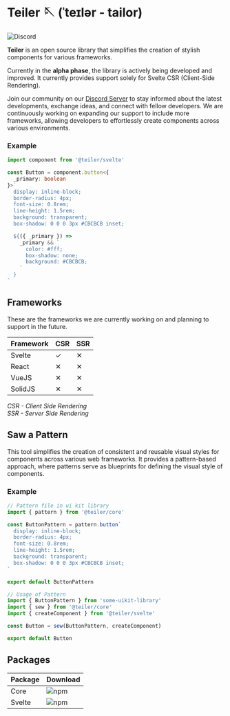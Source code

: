 # Teiler 🪡 (ˈteɪlər - tailor)

![Discord](https://img.shields.io/discord/1125416414069661698?logo=discord&link=https%3A%2F%2Fdiscord.gg%2FJ6Sv9sQ64t)

**Teiler** is an open source library that simplifies the creation of stylish components for various frameworks.

Currently in the **alpha phase**, the library is actively being developed and improved. It currently provides support solely for Svelte CSR (Client-Side Rendering).

Join our community on our [Discord Server](https://discord.gg/J6Sv9sQ64t) to stay informed about the latest developments, exchange ideas, and connect with fellow developers. We are continuously working on expanding our support to include more frameworks, allowing developers to effortlessly create components across various environments. 

### Example

```typescript
import component from '@teiler/svelte'

const Button = component.button<{
  _primary: boolean
}>`
  display: inline-block;
  border-radius: 4px;
  font-size: 0.8rem;
  line-height: 1.5rem;
  background: transparent;
  box-shadow: 0 0 0 3px #CBCBCB inset;

  ${({ _primary }) =>
    _primary && `
      color: #fff;
      box-shadow: none;
      background: #CBCBCB;
    `
  }
`
```

## Frameworks

These are the frameworks we are currently working on and planning to support in the future.

| Framework     | CSR   | SSR  |
| :---          | :---- | :--- |
| Svelte        | ✓     | ✕    |
| React         | ✕     | ✕    |
| VueJS         | ✕     | ✕    |
| SolidJS       | ✕     | ✕    |

*CSR - Client Side Rendering*\
*SSR - Server Side Rendering*

## Saw a Pattern

This tool simplifies the creation of consistent and reusable visual styles for components across various web frameworks. It provides a pattern-based approach, where patterns serve as blueprints for defining the visual style of components.

### Example

```typescript
// Pattern file in ui kit library
import { pattern } from '@teiler/core'

const ButtonPattern = pattern.button`
  display: inline-block;
  border-radius: 4px;
  font-size: 0.8rem;
  line-height: 1.5rem;
  background: transparent;
  box-shadow: 0 0 0 3px #CBCBCB inset;
`

export default ButtonPattern

// Usage of Pattern
import { ButtonPattern } from 'some-uikit-library'
import { sew } from '@teiler/core'
import { createComponent } from '@teiler/svelte'

const Button = sew(ButtonPattern, createComponent)

export default Button
```

## Packages

| Package       | Download
| :---          | :------ |
| Core          | ![npm](https://img.shields.io/npm/dm/%40teiler%2Fcore) |
| Svelte        | ![npm](https://img.shields.io/npm/dm/%40teiler%2Fsvelte) |